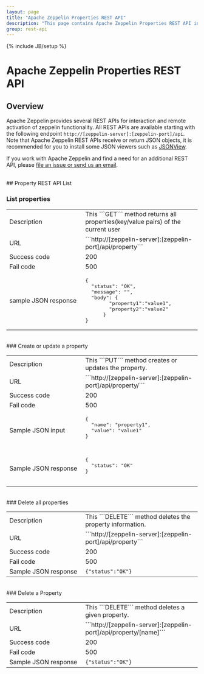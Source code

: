 ```yaml
---
layout: page
title: "Apache Zeppelin Properties REST API"
description: "This page contains Apache Zeppelin Properties REST API information."
group: rest-api
---
```

<!--
Licensed under the Apache License, Version 2.0 (the "License");
you may not use this file except in compliance with the License.
You may obtain a copy of the License at

http://www.apache.org/licenses/LICENSE-2.0

Unless required by applicable law or agreed to in writing, software
distributed under the License is distributed on an "AS IS" BASIS,
WITHOUT WARRANTIES OR CONDITIONS OF ANY KIND, either express or implied.
See the License for the specific language governing permissions and
limitations under the License.
-->
{% include JB/setup %}

# Apache Zeppelin Properties REST API

<div id="toc"></div>

## Overview
Apache Zeppelin provides several REST APIs for interaction and remote activation of zeppelin functionality.
All REST APIs are available starting with the following endpoint `http://[zeppelin-server]:[zeppelin-port]/api`. 
Note that Apache Zeppelin REST APIs receive or return JSON objects, it is recommended for you to install some JSON viewers such as [JSONView](https://chrome.google.com/webstore/detail/jsonview/chklaanhfefbnpoihckbnefhakgolnmc).

If you work with Apache Zeppelin and find a need for an additional REST API, please [file an issue or send us an email](http://zeppelin.apache.org/community.html).

<br />
## Property REST API List

### List properties 
  <table class="table-property">
    <col width="200">
    <tr>
      <td>Description</td>
      <td>This ```GET``` method returns all properties(key/value pairs) of the current user</td>
    </tr>
    <tr>
      <td>URL</td>
      <td>```http://[zeppelin-server]:[zeppelin-port]/api/property```</td>
    </tr>
    <tr>
      <td>Success code</td>
      <td>200</td>
    </tr>
    <tr>
      <td> Fail code</td>
      <td> 500 </td>
    </tr>
    <tr>
      <td> sample JSON response
      </td>
      <td>
        <pre>
{
  "status": "OK",
  "message": "",
  "body": {
        "property1":"value1",
        "property2":"value2"
      }
}</pre></td>
    </tr>
  </table>

<br/>
### Create or update a property 
  <table class="table-property">
    <col width="200">
    <tr>
      <td>Description</td>
      <td>This ```PUT``` method creates or updates the property.</td>
    </tr>
    <tr>
      <td>URL</td>
      <td>```http://[zeppelin-server]:[zeppelin-port]/api/property/```</td>
    </tr>
    <tr>
      <td>Success code</td>
      <td>200</td>
    </tr>
    <tr>
      <td>Fail code</td>
      <td> 500 </td>
    </tr>
    <tr>
      <td>Sample JSON input</td>
      <td>
        <pre>
{
  "name": "property1",
  "value": "value1"
}
        </pre>
      </td>
    </tr>
    <tr>
      <td>Sample JSON response</td>
      <td>
        <pre>
{
  "status": "OK"
}
        </pre>
      </td>
    </tr>
  </table>


<br/>
### Delete all properties
  <table class="table-property">
    <col width="200">
    <tr>
      <td>Description</td>
      <td>This ```DELETE``` method deletes the property information.</td>
    </tr>
    <tr>
      <td>URL</td>
      <td>```http://[zeppelin-server]:[zeppelin-port]/api/property```</td>
    </tr>
    <tr>
      <td>Success code</td>
      <td>200</td>
    </tr>
    <tr>
      <td> Fail code</td>
      <td> 500 </td>
    </tr>
    <tr>
      <td>Sample JSON response</td>
      <td>
        <code>{"status":"OK"}</code>
      </td>
    </tr>
  </table>


<br/>
### Delete a Property

  <table class="table-property">
    <col width="200">
    <tr>
      <td>Description</td>
      <td>This ```DELETE``` method deletes a given property.</td>
    </tr>
    <tr>
      <td>URL</td>
      <td>```http://[zeppelin-server]:[zeppelin-port]/api/property/[name]```</td>
    </tr>
    <tr>
      <td>Success code</td>
      <td>200</td>
    </tr>
    <tr>
      <td> Fail code</td>
      <td> 500 </td>
    </tr>
    <tr>
      <td>Sample JSON response</td>
      <td>
        <code>{"status":"OK"}</code>
      </td>
    </tr>
  </table>


<br/>

